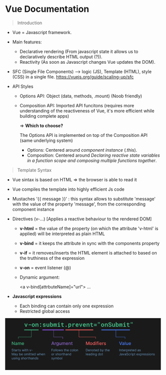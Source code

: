 
# Vue Documentation


> Introduction

- Vue = Javascript framework. 

- Main features: 
    - Declarative rendering (From javascript state it allows us to declaratively describe HTML output (?)).
    - Reactivity (As soon as Javascript changes Vue updates the DOM).

- SFC (Single File Components) --> logic (JS), Template (HTML), style (CSS) in a single file. https://vuejs.org/guide/scaling-up/sfc

- API Styles 
    - Options API: Object (data, methods, .mount) (Noob friendly)
    - Composition API: Imported API funcitons (requires more understanding of the reactiveness of Vue, it's more efficient while building complete apps)

        => **Which to choose?**

        The Options API is implemented on top of the Composition API (same underlying system)  

        - Options: Centered around *component instance* (.this). 
        - Composition: Centered around *Declaring reactive state variables in a function scope and composing multiple functions together*.  


> Template Syntax

- Vue sintax is based on HTML => the browser is able to read it 
- Vue compiles the template into highly efficient Js code 
- Mustaches '{{ message }}' : this syntax allows to substitute 'message' with the value of the property 'message', from the corresponding component instance 
- Directives (v-...) [Applies a reactive behaviour to the rendered DOM]
    - **v-html** = the value of the property (on which the attribute 'v-html' is applied) will be interpreted as plain HTML
    - **v-bind** = it keeps the attribute in sync with the components property 
    - **v-if** = it removes/inserts the HTML element is attached to based on the truthiness of the expression
    - **v-on** = event listener (@)
    - Dynamic argument: 

        <a v-bind[attrbuteName]="url"> ... </a>
    
- **Javascript expressions** 
    - Each binding can contain only one expression
    - Restricted global access

![alt text](image.png)